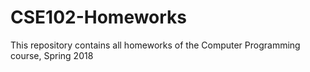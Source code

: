 # CSE102-Homeworks
This repository contains all homeworks of the Computer Programming course, Spring 2018
